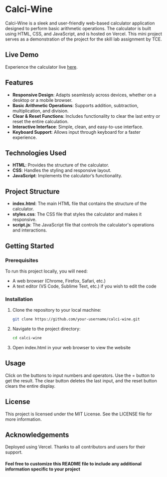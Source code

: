 # Calci-Wine

Calci-Wine is a sleek and user-friendly web-based calculator application designed to perform basic arithmetic operations. The calculator is built using HTML, CSS, and JavaScript, and is hosted on Vercel.
This mini project serves as a demonstration of the project for the skill lab assignment by TCE.


## Live Demo 

Experience the calculator live [here](calci-wine.vercel.app).


## Features

- **Responsive Design**: Adapts seamlessly across devices, whether on a desktop or a mobile browser.
- **Basic Arithmetic Operations**: Supports addition, subtraction, multiplication, and division.
- **Clear & Reset Functions**: Includes functionality to clear the last entry or reset the entire calculation.
- **Interactive Interface**: Simple, clean, and easy-to-use interface.
- **Keyboard Support**: Allows input through keyboard for a faster experience.



## Technologies Used

- **HTML**: Provides the structure of the calculator.
- **CSS**: Handles the styling and responsive layout.
- **JavaScript**: Implements the calculator’s functionality.


## Project Structure
- **index.html**: The main HTML file that contains the structure of the calculator.
- **styles.css**: The CSS file that styles the calculator and makes it responsive.
- **script.js**: The JavaScript file that controls the calculator's operations and interactions.


## Getting Started

### Prerequisites

To run this project locally, you will need:

- A web browser (Chrome, Firefox, Safari, etc.)
- A text editor (VS Code, Sublime Text, etc.) if you wish to edit the code

### Installation

1. Clone the repository to your local machine:
   ```bash
   git clone https://github.com/your-username/calci-wine.git

2. Navigate to the project directory:
   ```bash
   cd calci-wine

3. Open index.html in your web browser to view the website


## Usage
Click on the buttons to input numbers and operators.
Use the = button to get the result.
The clear button deletes the last input, and the reset button clears the entire display.
## License
This project is licensed under the MIT License. See the LICENSE file for more information.

## Acknowledgements
Deployed using Vercel.
Thanks to all contributors and users for their support.


#### Feel free to customize this README file to include any additional information specific to your project
